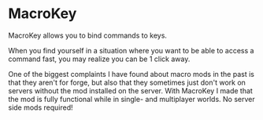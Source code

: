# MacroKey

MacroKey allows you to bind commands to keys.

When you find yourself in a situation where you want to be able to access a command fast, you may realize you can be 1 click away.

One of the biggest complaints I have found about macro mods in the past is that they aren't for forge, but also that they sometimes just don't work on servers without the mod installed on the server.
With MacroKey I made that the mod is fully functional while in single- and multiplayer worlds. No server side mods required!
